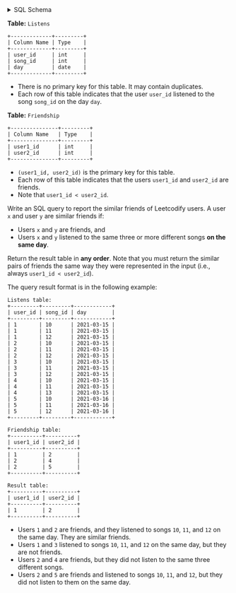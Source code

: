 <details>
<summary> SQL Schema</summary>

```sql
DROP TABLE IF EXISTS Listens;

CREATE TABLE IF NOT EXISTS
  Listens (user_id int, song_id int, day date);

INSERT INTO
  Listens (user_id, song_id, day)
VALUES
  ('1', '10', '2021-03-15'),
  ('1', '11', '2021-03-15'),
  ('1', '12', '2021-03-15'),
  ('2', '10', '2021-03-15'),
  ('2', '11', '2021-03-15'),
  ('2', '12', '2021-03-15'),
  ('3', '10', '2021-03-15'),
  ('3', '11', '2021-03-15'),
  ('3', '12', '2021-03-15'),
  ('4', '10', '2021-03-15'),
  ('4', '11', '2021-03-15'),
  ('4', '13', '2021-03-15'),
  ('5', '10', '2021-03-16'),
  ('5', '11', '2021-03-16'),
  ('5', '12', '2021-03-16');

DROP TABLE IF EXISTS Friendship;

CREATE TABLE IF NOT EXISTS
  Friendship (user1_id int, user2_id int);

INSERT INTO
  Friendship (user1_id, user2_id)
VALUES
  ('1', '2'),
  ('2', '4'),
  ('2', '5');
```

</details>

**Table:** `Listens`

```
+-------------+---------+
| Column Name | Type    |
+-------------+---------+
| user_id     | int     |
| song_id     | int     |
| day         | date    |
+-------------+---------+
```

- There is no primary key for this table. It may contain duplicates.
- Each row of this table indicates that the user `user_id` listened to the song `song_id` on the day `day`.

**Table:** `Friendship`

```
+---------------+---------+
| Column Name   | Type    |
+---------------+---------+
| user1_id      | int     |
| user2_id      | int     |
+---------------+---------+
```

- `(user1_id, user2_id)` is the primary key for this table.
- Each row of this table indicates that the users `user1_id` and `user2_id` are friends.
- Note that `user1_id < user2_id`.

Write an SQL query to report the similar friends of Leetcodify users. A user `x` and user `y` are similar friends if:

- Users `x` and `y` are friends, and
- Users `x` and `y` listened to the same three or more different songs **on the same day**.

Return the result table in **any order**. Note that you must return the similar pairs of friends the same way they were represented in the input (i.e., always `user1_id < user2_id`).

The query result format is in the following example:

```
Listens table:
+---------+---------+------------+
| user_id | song_id | day        |
+---------+---------+------------+
| 1       | 10      | 2021-03-15 |
| 1       | 11      | 2021-03-15 |
| 1       | 12      | 2021-03-15 |
| 2       | 10      | 2021-03-15 |
| 2       | 11      | 2021-03-15 |
| 2       | 12      | 2021-03-15 |
| 3       | 10      | 2021-03-15 |
| 3       | 11      | 2021-03-15 |
| 3       | 12      | 2021-03-15 |
| 4       | 10      | 2021-03-15 |
| 4       | 11      | 2021-03-15 |
| 4       | 13      | 2021-03-15 |
| 5       | 10      | 2021-03-16 |
| 5       | 11      | 2021-03-16 |
| 5       | 12      | 2021-03-16 |
+---------+---------+------------+

Friendship table:
+----------+----------+
| user1_id | user2_id |
+----------+----------+
| 1        | 2        |
| 2        | 4        |
| 2        | 5        |
+----------+----------+

Result table:
+----------+----------+
| user1_id | user2_id |
+----------+----------+
| 1        | 2        |
+----------+----------+
```

- Users `1` and `2` are friends, and they listened to songs `10`, `11`, and `12` on the same day. They are similar friends.
- Users `1` and `3` listened to songs `10`, `11`, and `12` on the same day, but they are not friends.
- Users `2` and `4` are friends, but they did not listen to the same three different songs.
- Users `2` and `5` are friends and listened to songs `10`, `11`, and `12`, but they did not listen to them on the same day.